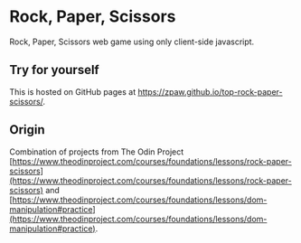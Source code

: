 # Rock, Paper, Scissors

Rock, Paper, Scissors web game using only client-side javascript.

## Try for yourself

This is hosted on GitHub pages at <a href="https://zpaw.github.io/top-rock-paper-scissors/" target="_blank">https://zpaw.github.io/top-rock-paper-scissors/</a>.

## Origin

Combination of projects from The Odin Project [https://www.theodinproject.com/courses/foundations/lessons/rock-paper-scissors](https://www.theodinproject.com/courses/foundations/lessons/rock-paper-scissors) and [https://www.theodinproject.com/courses/foundations/lessons/dom-manipulation#practice](https://www.theodinproject.com/courses/foundations/lessons/dom-manipulation#practice).
